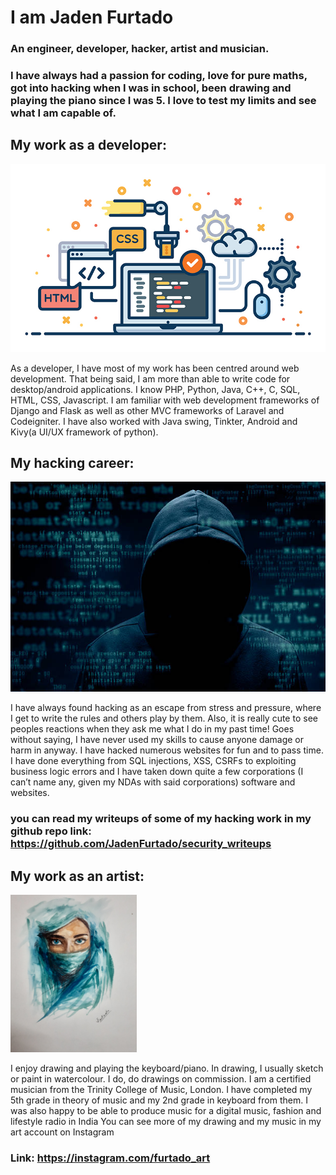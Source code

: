 # I am Jaden Furtado

### An engineer, developer, hacker, artist and musician. 
### I have always had a passion for coding, love for pure maths, got into hacking when I was in school, been drawing and playing the piano since I was 5. I love to test my limits and see what I am capable of.

## My work as a developer:
![Alt text](/a.jpg?raw=true)

As a developer, I have most of my work has been centred around web development. That being said, I am more than able to write code for desktop/android applications. I know PHP, Python, Java, C++, C, SQL, HTML, CSS, Javascript. I am familiar with web development frameworks of Django and Flask as well as other MVC frameworks of Laravel and Codeigniter. I have also worked with Java swing, Tinkter, Android and Kivy(a UI/UX framework of python).

## My hacking career:
![Alt text](/istockphoto-502860430-612x612.jpg?raw=true)

I have always found hacking as an escape from stress and pressure, where I get to write the rules and others play by them. Also, it is really cute to see peoples reactions when they ask me what I do in my past time! Goes without saying, I have never used my skills to cause anyone damage or harm in anyway. I have hacked numerous websites for fun and to pass time. I have done everything from SQL injections, XSS, CSRFs to exploiting business logic errors and I have taken down quite a few corporations (I can’t name any, given my NDAs with said corporations) software and websites.
### you can read my writeups of some of my hacking work in my github repo link: https://github.com/JadenFurtado/security_writeups

## My work as an artist:
<img src="https://github.com/JadenFurtado/JadenFurtado/blob/main/b.jpg" width="40%" height="40%">

I enjoy drawing and playing the keyboard/piano. In drawing, I usually sketch or paint in watercolour. I do, do drawings on commission. 
I am a certified musician from the Trinity College of Music, London. I have completed my 5th grade in theory of music and my 2nd grade in keyboard from them. I was also happy to be able to produce music for a digital music, fashion and lifestyle radio in India
You can see more of my drawing and my music in my art account on Instagram
### Link: https://instagram.com/furtado_art

